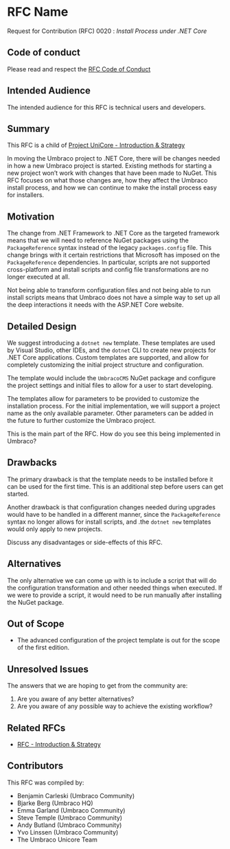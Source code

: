 # RFC Name

Request for Contribution (RFC) 0020 : _Install Process under .NET Core_

## Code of conduct

Please read and respect the [RFC Code of Conduct](https://github.com/umbraco/rfcs/blob/master/CODE_OF_CONDUCT.md)

## Intended Audience

The intended audience for this RFC is technical users and developers.

## Summary

This RFC is a child of [Project UniCore - Introduction & Strategy](https://github.com/umbraco/rfcs/blob/master/cms/0001-project-unicore-intro.md)

In moving the Umbraco project to .NET Core, there will be changes needed in how a new Umbraco project is started. Existing methods for starting a new project won’t work with changes that have been made to NuGet. This RFC focuses on what those changes are, how they affect the Umbraco install process, and how we can continue to make the install process easy for installers.



## Motivation

The change from .NET Framework to .NET Core as the targeted framework means that we will need to reference NuGet packages using the `PackageReference` syntax instead of the legacy `packages.config` file. This change brings with it certain restrictions that Microsoft has imposed on the `PackageReference` dependencies. In particular, scripts are not supported cross-platform and install scripts and config file transformations are no longer executed at all.

Not being able to transform configuration files and not being able to run install scripts means that Umbraco does not have a simple way to set up all the deep interactions it needs with the ASP.NET Core website.

## Detailed Design

We suggest introducing a `dotnet new` template. These templates are used by Visual Studio, other IDEs, and the `dotnet` CLI to create new projects for .NET Core applications. Custom templates are supported, and allow for completely customizing the initial project structure and configuration.

The template would include the `UmbracoCMS` NuGet package and configure the project settings and initial files to allow for a user to start developing.

The templates allow for parameters to be provided to customize the installation process. For the initial implementation, we will support a project name as the only available parameter. Other parameters can be added in the future to further customize the Umbraco project.

This is the main part of the RFC. How do you see this being implemented in Umbraco?

## Drawbacks
The primary drawback is that the template needs to be installed before it can be used for the first time. This is an additional step before users can get started.

Another drawback is that configuration changes needed during upgrades would have to be handled in a different manner, since the `PackageReference` syntax no longer allows for install scripts, and .the `dotnet new` templates would only apply to new projects. 

Discuss any disadvantages or side-effects of this RFC.

## Alternatives

The only alternative we can come up with is to include a script that will do the configuration transformation and other needed things when executed. If we were to provide a script, it would need to be run manually after installing the NuGet package.
 
## Out of Scope

* The advanced configuration of the project template is out for the scope of the first edition.

## Unresolved Issues

The answers that we are hoping to get from the community are:

1. Are you aware of any better alternatives?
1. Are you aware of any possible way to achieve the existing workflow?

## Related RFCs 

* [RFC - Introduction & Strategy](https://github.com/umbraco/rfcs/blob/master/cms/0001-project-unicore-intro.md)

## Contributors

This RFC was compiled by:

* Benjamin Carleski (Umbraco Community)
* Bjarke Berg (Umbraco HQ)
* Emma Garland (Umbraco Community)
* Steve Temple (Umbraco Community)
* Andy Butland (Umbraco Community)
* Yvo Linssen (Umbraco Community)
* The Umbraco Unicore Team
